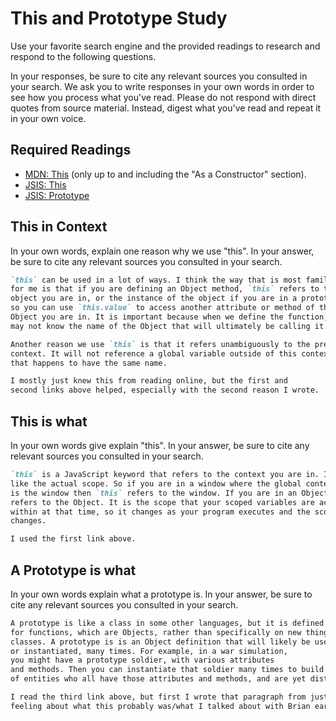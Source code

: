 # This and Prototype Study

Use your favorite search engine and the provided readings to research and
respond to the following questions.

In your responses, be sure to cite any relevant sources you consulted in your
search. We ask you to write responses in your own words in order to see how you
process what you've read. Please do not respond with direct quotes from source
material. Instead, digest what you've read and repeat it in your own voice.

## Required Readings

-   [MDN: This](https://developer.mozilla.org/en-US/docs/Web/JavaScript/Reference/Operators/this)
(only up to and including the "As a Constructor" section).
-   [JSIS: This](http://javascriptissexy.com/understand-javascripts-this-with-clarity-and-master-it/)
-   [JSIS: Prototype](http://javascriptissexy.com/javascript-prototype-in-plain-detailed-language/)

## This in Context

In your own words, explain one reason why we use "this". In your answer, be
sure to cite any relevant sources you consulted in your search.

```md
`this` can be used in a lot of ways. I think the way that is most familiar
for me is that if you are defining an Object method, `this` refers to the
object you are in, or the instance of the object if you are in a prototype,
so you can use `this.value` to access another attribute or method of the
Object you are in. It is important because when we define the function, we
may not know the name of the Object that will ultimately be calling it.

Another reason we use `this` is that it refers unambiguously to the present
context. It will not reference a global variable outside of this context
that happens to have the same name.

I mostly just knew this from reading online, but the first and
second links above helped, especially with the second reason I wrote.
```

## This is what

In your own words give explain "this".  In your answer, be
sure to cite any relevant sources you consulted in your search.

```md
`this` is a JavaScript keyword that refers to the context you are in. It is
like the actual scope. So if you are in a window where the global context
is the window then `this` refers to the window. If you are in an Object it
refers to the Object. It is the scope that your scoped variables are accessible
within at that time, so it changes as your program executes and the scope
changes.

I used the first link above.
```

## A Prototype is what

In your own words explain what a prototype is.  In your answer, be
sure to cite any relevant sources you consulted in your search.

```md
A prototype is like a class in some other languages, but it is defined
for functions, which are Objects, rather than specifically on new things called
classes. A prototype is is an Object definition that will likely be used,
or instantiated, many times. For example, in a war simulation,
you might have a prototype soldier, with various attributes
and methods. Then you can instantiate that soldier many times to build up armies
of entities who all have those attributes and methods, and are yet distinct.

I read the third link above, but first I wrote that paragraph from just my
feeling about what this probably was/what I talked about with Brian earlier.
```
